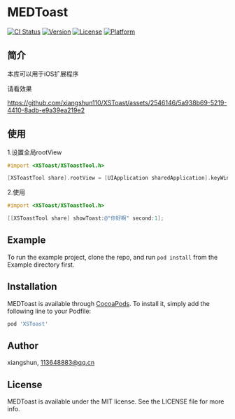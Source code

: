 # MEDToast

[![CI Status](https://img.shields.io/travis/shun/XSToast.svg?style=flat)](https://travis-ci.org/shun/XSToast)
[![Version](https://img.shields.io/cocoapods/v/XSToast.svg?style=flat)](https://cocoapods.org/pods/XSToast)
[![License](https://img.shields.io/cocoapods/l/XSToast.svg?style=flat)](https://cocoapods.org/pods/XSToast)
[![Platform](https://img.shields.io/cocoapods/p/XSToast.svg?style=flat)](https://cocoapods.org/pods/XSToast)

## 简介

本库可以用于iOS扩展程序

请看效果

https://github.com/xiangshun110/XSToast/assets/2546146/5a938b69-5219-4410-8adb-e9a39ea219e2


## 使用
1.设置全局rootView

```objective-c
#import <XSToast/XSToastTool.h>

[XSToastTool share].rootView = [UIApplication sharedApplication].keyWindow;//可以是其他的view
```

2.使用

```objective-c
#import <XSToast/XSToastTool.h>

[[XSToastTool share] showToast:@"你好啊" second:1];
```


## 

## Example

To run the example project, clone the repo, and run `pod install` from the Example directory first.


## Installation

MEDToast is available through [CocoaPods](https://cocoapods.org). To install
it, simply add the following line to your Podfile:

```ruby
pod 'XSToast'
```

## Author

xiangshun, 113648883@qq.cn

## License

MEDToast is available under the MIT license. See the LICENSE file for more info.
